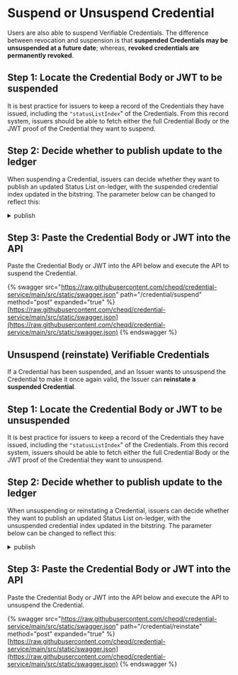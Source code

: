 # Suspend or Unsuspend Credential

Users are also able to suspend Verifiable Credentials. The difference between revocation and suspension is that **suspended Credentials may be unsuspended at a future date**; whereas, **revoked credentials are permanently revoked**.

## Step 1: Locate the Credential Body or JWT to be suspended

It is best practice for issuers to keep a record of the Credentials they have issued, including the `"statusListIndex`" of the Credentials. From this record system, issuers should be able to fetch either the full Credential Body or the JWT proof of the Credential they want to suspend.

## Step 2: Decide whether to publish update to the ledger

When suspending a Credential, issuers can decide whether they want to publish an updated Status List on-ledger, with the suspended credential index updated in the bitstring. The parameter below can be changed to reflect this:

<details>

<summary>publish</summary>

* true (indicates the issuer wants to publish the updated Status List on ledger)
* false (indicates the issuer wants to manually publish a Status List update)

</details>

## Step 3: Paste the Credential Body or JWT into the API

Paste the Credential Body or JWT into the API below and execute the API to suspend the Credential.

{% swagger src="https://raw.githubusercontent.com/cheqd/credential-service/main/src/static/swagger.json" path="/credential/suspend" method="post" expanded="true" %}
[https://raw.githubusercontent.com/cheqd/credential-service/main/src/static/swagger.json](https://raw.githubusercontent.com/cheqd/credential-service/main/src/static/swagger.json)
{% endswagger %}

## Unsuspend (reinstate) Verifiable Credentials

If a Credential has been suspended, and an Issuer wants to unsuspend the Credential to make it once again valid, the Issuer can **reinstate a suspended Credential**.

## Step 1: Locate the Credential Body or JWT to be unsuspended

It is best practice for issuers to keep a record of the Credentials they have issued, including the `"statusListIndex`" of the Credentials. From this record system, issuers should be able to fetch either the full Credential Body or the JWT proof of the Credential they want to unsuspend.

## Step 2: Decide whether to publish update to the ledger

When unsuspending or reinstating a Credential, issuers can decide whether they want to publish an updated Status List on-ledger, with the unsuspended credential index updated in the bitstring. The parameter below can be changed to reflect this:

<details>

<summary>publish</summary>

* true (indicates the issuer wants to publish the updated Status List on ledger)
* false (indicates the issuer wants to manually publish a Status List update)

</details>

## Step 3: Paste the Credential Body or JWT into the API

Paste the Credential Body or JWT into the API below and execute the API to unsuspend the Credential.

{% swagger src="https://raw.githubusercontent.com/cheqd/credential-service/main/src/static/swagger.json" path="/credential/reinstate" method="post" expanded="true" %}
[https://raw.githubusercontent.com/cheqd/credential-service/main/src/static/swagger.json](https://raw.githubusercontent.com/cheqd/credential-service/main/src/static/swagger.json)
{% endswagger %}
